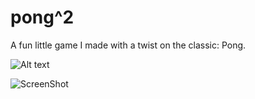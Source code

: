 # pong^2
A fun little game I made with a twist on the classic: Pong.


![Alt text](/Users/Visaal/Git/pong^2/pong-2/screenshot.png?raw=true "Optional Title")

![ScreenShot](https://raw.github.com/visaals/pong-2/master/screenshot.png)


